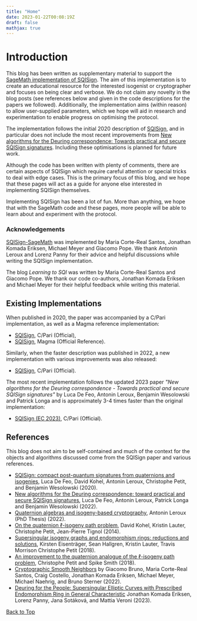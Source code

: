 ```yaml
---
title: "Home"
date: 2023-01-22T00:08:19Z
draft: false
mathjax: true
---
```


# Introduction

This blog has been written as supplementary material to support the [SageMath implementation 
of SQISign](https://github.com/LearningToSQI/SQISign-SageMath). The aim of this implementation is to create an educational resource for the 
interested isogenist or cryptographer and focuses on being clear and verbose. We do not claim
any novelty in the blog posts (see references below and given in the code descriptions
for the papers we followed).
Additionally, the implementation aims (within reason) to allow user-supplied parameters, which
we hope will aid in research and experimentation to enable progress on optimising the protocol.  

The implementation follows the initial 2020 description of [SQISign](https://eprint.iacr.org/2020/1240), 
and in particular does not
include the most recent improvements from
[New algorithms for the Deuring correspondence: Towards practical and secure SQISign signatures](https://eprint.iacr.org/2022/234).
Including these optimisations is planned for future work.

Although the code has been written with plenty of comments, there are certain aspects of SQISign
which require careful attention or special tricks to deal with edge cases. This is the primary focus of 
this blog, and we hope that these pages will act as a guide for anyone else interested in implementing
SQISign themselves.

Implementing SQISign has been a lot of fun. More than anything, we hope that with the SageMath code 
and these pages, more people will be able to learn about and experiment with the protocol.

### Acknowledgements 

[SQISign-SageMath](https://github.com/LearningToSQI/SQISign-SageMath) was implemented by Maria Corte-Real Santos, Jonathan Komada Eriksen, Michael Meyer 
and Giacomo Pope. 
We thank Antonin Leroux and Lorenz Panny for their advice and helpful 
discussions while writing the SQISign implementation.

The blog *Learning to SQI* was written by Maria Corte-Real Santos and Giacomo Pope. We thank our 
code co-authors, Jonathan Komada Eriksen and Michael Meyer for their helpful feedback while writing 
this material. 

## Existing Implementations 

When published in 2020, the paper was accompanied by a C/Pari implementation, as well as a
Magma reference implementation:

- [SQISign](https://github.com/SQISign/sqisign), C/Pari (Official),
- [SQISign](https://github.com/SQISign/sqisign-magma), Magma (Official Reference).

Similarly, when the faster description was published in 2022, a new implementation
with various improvements was also released:

- [SQISign](https://github.com/SQISign/sqisign2), C/Pari (Official).

The most recent implementation follows the updated 2023 paper 
*"New algorithms for the Deuring correspondence - Towards practical and secure SQISign signatures"* by 
Luca De Feo, Antonin Leroux, Benjamin Wesolowski and Patrick Longa and is approximately 3-4 times faster
than the original implementation:

- [SQISign (EC 2023)](https://github.com/SQISign/sqisign-ec23), C/Pari (Official).


## References

This blog does not aim to be self-contained and much of the context for the objects and
algorithms discussed come from the SQISign paper and various references.

- [SQISign: compact post-quantum signatures from quaternions and isogenies](https://eprint.iacr.org/2020/1240), Luca De Feo, David Kohel, Antonin Leroux, Christophe Petit, and Benjamin Wesolowski (2020).
- [New algorithms for the Deuring correspondence: toward practical and secure SQISign signatures](https://eprint.iacr.org/2022/234), Luca De Feo, Antonin Leroux, Patrick Longa and Benjamin Wesolowski (2022).
- [Quaternion algebras and isogeny-based cryptography](https://www.lix.polytechnique.fr/Labo/Antonin.LEROUX/manuscrit_these.pdf), Antonin Leroux (PhD Thesis) (2022).
- [On the quaternion $\ell$-isogeny path problem](https://arxiv.org/abs/1406.0981), David Kohel, Kristin Lauter, Christophe Petit, Jean-Pierre Tignol (2014).
- [Supersingular isogeny graphs and endomorphism rings: reductions and solutions](https://eprint.iacr.org/2018/371), Kirsten Eisenträger, Sean Hallgren, Kristin Lauter, Travis Morrison Christophe Petit (2018).
- [An improvement to the quaternion analogue of the $\ell$-isogeny path problem](https://crypto.iacr.org/2018/affevents/mathcrypt/page.html), Christophe Petit and Spike Smith (2018).
- [Cryptographic Smooth Neighbors](https://eprint.iacr.org/2022/1439) by Giacomo Bruno, Maria Corte-Real Santos, Craig Costello, Jonathan Komada Eriksen,
Michael Meyer, Michael Naehrig, and Bruno Sterner (2022).
- [Deuring for the People: Supersingular Elliptic Curves with Prescribed Endomorphism Ring in General Characteristic](https://ia.cr/2023/106) Jonathan Komada Eriksen, Lorenz Panny, Jana Sotáková, and Mattia Veroni (2023).

[Back to Top](#top)